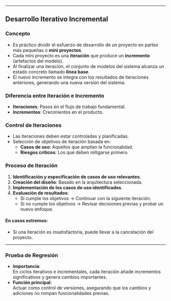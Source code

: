 
---

## Desarrollo Iterativo Incremental

### Concepto
- Es práctico dividir el esfuerzo de desarrollo de un proyecto en partes más pequeñas o **mini proyectos**.
- Cada mini proyecto es una **iteración** que produce un **incremento** (artefactos del modelo).  
- Al finalizar una iteración, el conjunto de modelos del sistema alcanza un estado concreto llamado **línea base**.
- El nuevo incremento se integra con los resultados de iteraciones anteriores, generando una nueva versión del sistema.

### Diferencia entre Iteración e Incremento
- **Iteraciones**: Pasos en el flujo de trabajo fundamental.
- **Incrementos**: Crecimientos en el producto.

### Control de Iteraciones
- Las iteraciones deben estar controladas y planificadas.
- Selección de objetivos de iteración basada en:
  - **Casos de uso**: Aquellos que amplían la funcionalidad.
  - **Riesgos críticos**: Los que deben mitigarse primero.

### Proceso de Iteración
1. **Identificación y especificación de casos de uso relevantes**.
2. **Creación del diseño**: Basado en la arquitectura seleccionada.
3. **Implementación de los casos de uso identificados**.
4. **Evaluación de resultados**:
   - Si cumple los objetivos → Continuar con la siguiente iteración.
   - Si no cumple los objetivos → Revisar decisiones previas y probar un nuevo enfoque.

#### En casos extremos:
- Si una iteración es insatisfactoria, puede llevar a la cancelación del proyecto.

---

### Prueba de Regresión
- **Importancia**:  
  En ciclos iterativos e incrementales, cada iteración añade incrementos significativos y genera cambios importantes.
- **Función principal**:  
  Actuar como control de versiones, asegurando que los cambios y adiciones no rompan funcionalidades previas.
